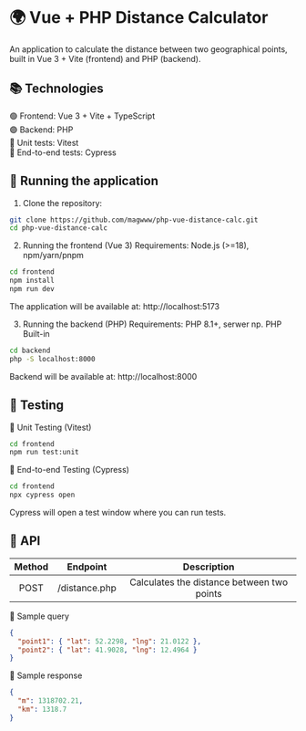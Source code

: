 # 🌍 Vue + PHP Distance Calculator

An application to calculate the distance between two geographical points, built in Vue 3 + Vite (frontend) and PHP (backend).

## 📚 Technologies

🟢 Frontend: Vue 3 + Vite + TypeScript  
🟣 Backend: PHP  
🔵 Unit tests: Vitest  
🔴 End-to-end tests: Cypress

## 🚀 Running the application

1. Clone the repository:

```sh
git clone https://github.com/magwww/php-vue-distance-calc.git
cd php-vue-distance-calc
```

2. Running the frontend (Vue 3)
   Requirements: Node.js (>=18), npm/yarn/pnpm

```sh
cd frontend
npm install
npm run dev
```

The application will be available at: http://localhost:5173

3. Running the backend (PHP)
   Requirements: PHP 8.1+, serwer np. PHP Built-in

```sh
cd backend
php -S localhost:8000
```

Backend will be available at: http://localhost:8000

## 🧪 Testing

🔹 Unit Testing (Vitest)

```sh
cd frontend
npm run test:unit
```

🔹 End-to-end Testing (Cypress)

```sh
cd frontend
npx cypress open
```

Cypress will open a test window where you can run tests.

## 📜 API

| Method |   Endpoint    |                Description                 |
| :----: | :-----------: | :----------------------------------------: |
|  POST  | /distance.php | Calculates the distance between two points |

🔹 Sample query

```json
{
  "point1": { "lat": 52.2298, "lng": 21.0122 },
  "point2": { "lat": 41.9028, "lng": 12.4964 }
}
```

🔹 Sample response

```json
{
  "m": 1318702.21,
  "km": 1318.7
}
```
